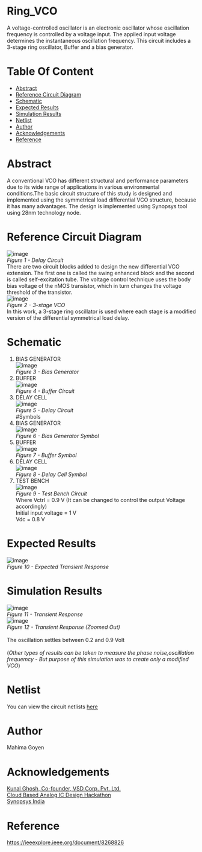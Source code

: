 # Ring_VCO <br/>
A voltage-controlled oscillator is an electronic oscillator whose oscillation frequency is controlled by a voltage input. The applied input voltage determines the instantaneous oscillation frequency. This circuit includes a 3-stage ring oscillator, Buffer and a bias generator.
# Table Of Content <br/>
* [Abstract](https://github.com/Mahima-Goyen/Ring_VCO#abstract)<br/>
* [Reference Circuit Diagram](https://github.com/Mahima-Goyen/Ring_VCO#reference-circuit-diagram)<br/>
* [Schematic](https://github.com/Mahima-Goyen/Ring_VCO#schematic)<br/>
* [Expected Results](https://github.com/Mahima-Goyen/Ring_VCO#expected-results)<br/>
* [Simulation Results](https://github.com/Mahima-Goyen/Ring_VCO#simulation-results)<br/>
* [Netlist](https://github.com/Mahima-Goyen/Ring_VCO#netlist)<br/>
* [Author](https://github.com/Mahima-Goyen/Ring_VCO#author)<br/>
* [Acknowledgements](https://github.com/Mahima-Goyen/Ring_VCO#acknowledgements-)<br/>
* [Reference](https://github.com/Mahima-Goyen/Ring_VCO#reference-)<br/>
# Abstract<br/>
A conventional VCO has different structural and performance parameters due to its wide range of applications in various environmental conditions.The basic circuit structure of this study is designed and implemented using the symmetrical load differential VCO structure, because it has many advantages. The design is implemented using Synopsys tool using 28nm technology node. 

# Reference Circuit Diagram<br/>
![image](https://user-images.githubusercontent.com/100615611/156039758-b97fe2d3-df31-4414-80a2-adbbf0a73d95.png)<br/>
*Figure 1 - Delay Circuit*<br/>
There are two circuit blocks added to design the new differential VCO extension. The first one is called the swing enhanced block and the second is called self-excitation tube.
The voltage control technique uses the body bias voltage of the nMOS transistor, which in turn changes the voltage threshold of the transistor.
<br/>
![image](https://user-images.githubusercontent.com/100615611/156039714-a9fbcf1c-9ff4-40f3-b960-41adcdeaa7e4.png)<br/>
*Figure 2 - 3-stage VCO*<br/>
In this work, a 3-stage ring oscillator is used where each stage is a modified version of the differential symmetrical load delay. 

# Schematic<br/>
1. BIAS GENERATOR<br/>
![image](https://user-images.githubusercontent.com/100615611/156038092-6860b2ff-21f1-4249-98bd-b2f4a02284a0.png)<br/>
*Figure 3 - Bias Generator*<br/>
2. BUFFER<br/>
![image](https://user-images.githubusercontent.com/100615611/156038179-7b9d7eec-75fd-4b44-9309-eaf4d8c5738e.png)<br/>
*Figure 4 - Buffer Circuit*<br/>
3. DELAY CELL<br/>
![image](https://user-images.githubusercontent.com/100615611/156038295-6f0fdbb5-7f11-469c-9573-0c8d27874c1b.png)<br/>
*Figure 5 - Delay Circuit*<br/>
#Symbols<br/>
1. BIAS GENERATOR<br/>
![image](https://user-images.githubusercontent.com/100615611/156039313-e4307be1-119e-4c82-a803-251dd4bcec24.png)<br/>
*Figure 6 - Bias Generator Symbol*<br/>
2. BUFFER<br/>
![image](https://user-images.githubusercontent.com/100615611/156039223-11dfd259-751b-4050-917e-2ed1c9c075b1.png)<br/>
*Figure 7 - Buffer Symbol*<br/>
3. DELAY CELL<br/>
![image](https://user-images.githubusercontent.com/100615611/156039128-a4f74664-d315-4f92-97d1-2c5558417675.png)<br/>
*Figure 8 - Delay Cell Symbol*<br/>
4. TEST BENCH<br/>
![image](https://user-images.githubusercontent.com/100615611/156037769-a591f095-72a9-468d-867a-aee673031abe.png)<br/>
*Figure 9 - Test Bench Circuit*<br/>
Where Vctrl = 0.9 V (It can be changed to control the output Voltage accordingly)<br/>
Initial input voltage = 1 V<br/>
Vdc = 0.8 V

# Expected Results<br/>
 ![image](https://user-images.githubusercontent.com/100615611/156039589-03cb4df2-13ad-4a0a-a967-7adb32fa27a3.png)<br/>
 *Figure 10 - Expected Transient Response*<br/>
# Simulation Results<br/>
![image](https://user-images.githubusercontent.com/100615611/156037458-8d2a0176-1520-4656-9c09-4add9b52e469.png)<br/>
 *Figure 11 - Transient Response*<br/>
![image](https://user-images.githubusercontent.com/100615611/156037683-b11efbf3-a1bb-4d5c-a22a-fea69efabdd8.png)<br/>
 *Figure 12 - Transient Response (Zoomed Out)*<br/>
<br/>The oscillation settles between 0.2 and 0.9 Volt<br/>
<br/>(*Other types of results can be taken to measure the phase noise,oscillation frequemcy - But purpose of this simulation was to create only a modified VCO*)<br/>
# Netlist<br/>
You can view the circuit netlists [here](https://github.com/Mahima-Goyen/Ring_VCO/blob/main/Netlist)<br/>
# Author<br/>
Mahima Goyen<br/>
# Acknowledgements <br/>
[Kunal Ghosh, Co-founder, VSD Corp. Pvt. Ltd.](https://www.linkedin.com/in/kunal-ghosh-vlsisystemdesign-com-28084836/)<br/>
[Cloud Based Analog IC Design Hackathon](https://www.iith.ac.in/events/2022/02/15/Cloud-Based-Analog-IC-Design-Hackathon/)<br/>
[Synopsys India](https://www.synopsys.com/)<br/>
# Reference <br/>
https://ieeexplore.ieee.org/document/8268826 <br/>
